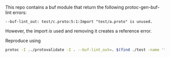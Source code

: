 This repo contains a buf module that return the following protoc-gen-buf-lint errors:

```log
--buf-lint_out: test/c.proto:5:1:Import "test/a.proto" is unused.
```

However, the import *is* used and removing it creates a reference error.

Reproduce using
```sh
protoc -I ../protovalidate -I . --buf-lint_out=. $(find ./test -name '*.proto')
```